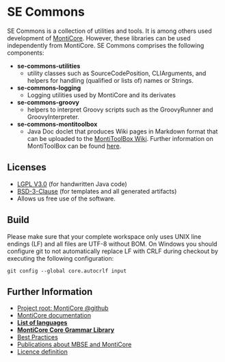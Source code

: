 <!-- (c) https://github.com/MontiCore/monticore -->
# SE Commons
SE Commons is a collection of utilities and tools. It is among others used 
development of [MontiCore](http://www.monticore.de). 
However, these libraries can be used independently from MontiCore.
SE Commons comprises the following components:

* **se-commons-utilities**
  * utility classes such as SourceCodePosition, CLIArguments, and helpers
  for handling (qualified or lists of) names or Strings.
* **se-commons-logging**
  * Logging utilities used by MontiCore and its derivates
* **se-commons-groovy** 
  * helpers to interpret Groovy scripts such as the GroovyRunner and GroovyInterpreter.
* **se-commons-montitoolbox**
  * Java Doc doclet that produces Wiki pages in Markdown format
  that can be uploaded to
    the [MontiToolBox Wiki](https://git.rwth-aachen.de/monticore/MontiToolBox/wikis/home).
    Further information on MontiToolBox can be found [here](https://git.rwth-aachen.de/monticore/MontiToolBox/wikis/home).  

## Licenses
* [LGPL V3.0](https://github.com/MontiCore/monticore/tree/master/00.org/Licenses/LICENSE-LGPL.md) (for handwritten Java code)
* [BSD-3-Clause](https://github.com/MontiCore/monticore/tree/master/00.org/Licenses/LICENSE-BSD3CLAUSE.md) (for templates and all generated artifacts)
* Allows us free use of the software.

## Build
Please make sure that your complete workspace only uses UNIX line endings (LF) and all files are UTF-8 without BOM.
On Windows you should configure git to not automatically replace LF with CRLF during checkout by executing the following configuration:

    git config --global core.autocrlf input

## Further Information

* [Project root: MontiCore @github](https://github.com/MontiCore/monticore)
* [MontiCore documentation](http://www.monticore.de/)
* [**List of languages**](https://github.com/MontiCore/monticore/blob/dev/docs/Languages.md)
* [**MontiCore Core Grammar Library**](https://github.com/MontiCore/monticore/blob/dev/monticore-grammar/src/main/grammars/de/monticore/Grammars.md)
* [Best Practices](https://github.com/MontiCore/monticore/blob/dev/docs/BestPractices.md)
* [Publications about MBSE and MontiCore](https://www.se-rwth.de/publications/)
* [Licence definition](https://github.com/MontiCore/monticore/blob/master/00.org/Licenses/LICENSE-MONTICORE-3-LEVEL.md)

